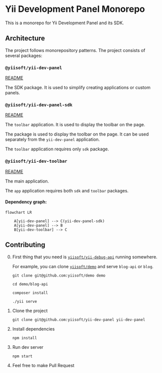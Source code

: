 # Yii Development Panel Monorepo

This is a monorepo for Yii Development Panel and its SDK.


## Architecture

The project follows monorepository patterns. The project consists of several packages:

### `@yiisoft/yii-dev-panel`

[README](packages/yii-dev-panel/README.md)

The SDK package. It is used to simplify creating applications or custom panels.

### `@yiisoft/yii-dev-panel-sdk`

[README](packages/yii-dev-panel-sdk/README.md)

The `toolbar` application. It is used to display the toolbar on the page.

The package is used to display the toolbar on the page. It can be used separately from the `yii-dev-panel` application.


The `toolbar` application requires only `sdk` package.

### `@yiisoft/yii-dev-toolbar`

[README](packages/yii-dev-toolbar/README.md)

The main application.

The `app` application requires both `sdk` and `toolbar` packages.

#### Dependency graph:

```mermaid
flowchart LR

    A[yii-dev-panel] --> C(yii-dev-panel-sdk)
    A[yii-dev-panel] --> B
    B[yii-dev-toolbar] --> C
```


## Contributing

0. First thing that you need is [`yiisoft/yii-debug-api`](https://github.com/yiisoft/yii-debug-api) running somewhere.

   For example, you can clone [`yiisoft/demo`](https://github.com/yiisoft/demo) and serve `blog-api` or `blog`.

   ```shell
   git clone git@github.com:yiisoft/demo demo
   ```

   ```shell
   cd demo/blog-api
   ```

   ```shell
   composer install
   ```

   ```shell
   ./yii serve
   ```

1. Clone the project

   ```shell
   git clone git@github.com:yiisoft/yii-dev-panel yii-dev-panel
   ```

2. Install dependencies

   ```shell
   npm install
   ```

3. Run dev server

   ```shell
   npm start
   ```

4. Feel free to make Pull Request
